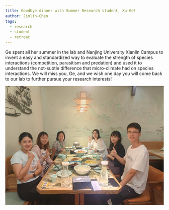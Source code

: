 ```yaml
---
title: Goodbye dinner with Summer Research student, Xu Ge!
author: Jinlin-Chen
tags:
  - research
  - student
  - retreat
---
```


Ge spent all her summer in the lab and Nanjing University Xianlin Campus to invent a easy and standardized way to evaluate the strength of species interactions (competition, parasitism and predation) and used it to understand the not-subtle difference that micro-climate had on species interactions. We will miss you, Ge, and we wish one day you will come back to our lab to further pursue your research interests! 

<img src="postImage/XUGE.jpg" alt="Goodbye dinner" width="600" style="display: block; margin: auto;">

